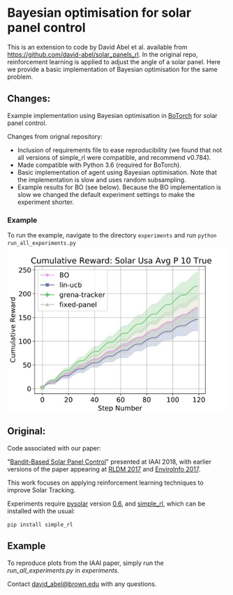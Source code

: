 # Bayesian optimisation for solar panel control

This is an extension to code by David Abel et al. available from https://github.com/david-abel/solar_panels_rl.
In the original repo, reinforcement learning is applied to adjust the angle of a solar panel. Here we provide
a basic implementation of Bayesian optimisation for the same problem.

## Changes:

Example implementation using Bayesian optimisation in [BoTorch](https://botorch.org) for solar panel control.

Changes from orignal repository:
* Inclusion of requirements file to ease reproducibility (we found that not all versions of simple_rl were compatible, and recommend v0.784).
* Made compatible with Python 3.6 (required for BoTorch).
* Basic implementation of agent using Bayesian optimisation. Note that the implementation is slow and uses random subsampling.
* Example results for BO (see below). Because the BO implementation is slow we changed the default experiment settings to make the experiment shorter.

### Example

To run the example, navigate to the directory `experiments` and run `python run_all_experiments.py`
![example BO results](cumulative_reward_bo.jpg)

## Original:

Code associated with our paper:

"[Bandit-Based Solar Panel Control](http://cs.brown.edu/~dabel/papers/iaai_solar_bandit.pdf)" presented at IAAI 2018, with earlier versions of the paper appearing at [RLDM 2017](http://cs.brown.edu/~dabel/papers/solarl.pdf) and [EnviroInfo 2017](http://cs.brown.edu/~dabel/papers/solarl_enviro_info.pdf).

This work focuses on applying reinforcement learning techniques to improve Solar Tracking.

Experiments require [pysolar](http://pysolar.org/) version [0.6](https://github.com/pingswept/pysolar/releases/tag/0.6), and [simple_rl](https://github.com/david-abel/simple_rl), which can be installed with the usual:

	pip install simple_rl


## Example

To reproduce plots from the IAAI paper, simply run the _run_all_experiments.py_ in _experiments_.

Contact david_abel@brown.edu with any questions.

